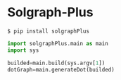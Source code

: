 # Solgraph-Plus

```shell
$ pip install solgraphPlus
```

```python
import solgraphPlus.main as main
import sys

builded=main.build(sys.argv[1])
dotGraph=main.generateDot(builded)
```